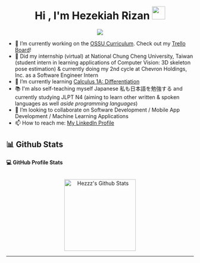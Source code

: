 <h1 align="center">Hi , I'm Hezekiah Rizan <img src="https://media.giphy.com/media/hvRJCLFzcasrR4ia7z/giphy.gif" width="35"></h1>
<p align="center">
  <a href="https://github.com/DenverCoder1/readme-typing-svg"><img src="https://readme-typing-svg.herokuapp.com?lines=Computer+Science+Student;Always%20learning%20new%20things;Currently%20learning%20Object-Oriented%20Design&center=true&width=500&height=50"></a>
</p>

- 🔭 I’m currently working on the [OSSU Curriculum](https://github.com/ossu/computer-science). Check out my [Trello Board](https://trello.com/b/njogzkSE/ossu-cs)!
- 🤖 Did my internship (virtual) at National Chung Cheng University, Taiwan (student intern in learning applications of Computer Vision: 3D skeleton pose estimation) & currently doing my 2nd cycle at Chevron Holdings, Inc. as a Software Engineer Intern
- 🌱 I’m currently learning [Calculus 1A: Differentiation](https://openlearninglibrary.mit.edu/courses/course-v1:MITx+18.01.1x+2T2019/course/)
- 📚 I'm also self-teaching myself Japanese 私も日本語を勉強する and currently studying JLPT N4 (aiming to learn other written & spoken languages as well *aside programming languages*) 
- 👯 I’m looking to collaborate on Software Development / Mobile App Development / Machine Learning Applications
- 📫 How to reach me: [My LinkedIn Profile](https://www.linkedin.com/in/hezekiah-john-rizan-58511b1b7/)

## 📊 Github Stats

  <summary><b>💻 GitHub Profile Stats</b></summary>
  <br/>
  <p align="center">
    <a href="https://github.com/anuraghazra/github-readme-stats"><img alt="Hezzz's Github Stats" src="https://github-readme-stats.vercel.app/api?username=Hezzz&show_icons=true&count_private=true&theme=synthwave" height="192px"/></a>
<br/>
  </p>

----
